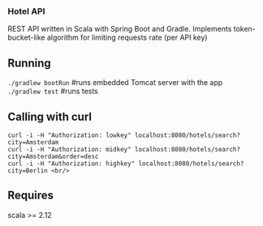 ### Hotel API

REST API written in Scala with Spring Boot and Gradle. Implements token-bucket-like algorithm for limiting requests rate (per API key)

## Running
`./gradlew bootRun`   #runs embedded Tomcat server with the app <br/>
`./gradlew test`      #runs tests<br/>

## Calling with curl

`curl -i -H "Authorization: lowkey" localhost:8080/hotels/search?city=Amsterdam` <br/>
`curl -i -H "Authorization: midkey" localhost:8080/hotels/search?city=Amsterdam&order=desc` <br/>
`curl -i -H "Authorization: highkey" localhost:8080/hotels/search?city=Berlin <br/>`


## Requires
scala >= 2.12


